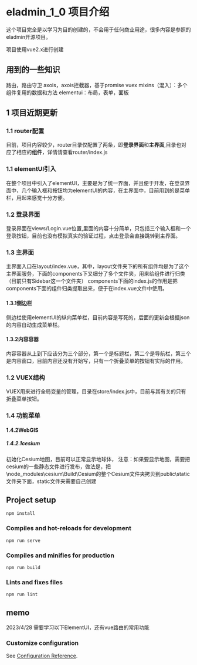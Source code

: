# eladmin_1_0 项目介绍
这个项目完全是以学习为目的创建的，不会用于任何商业用途，很多内容是参照的eladmin开源项目。

项目使用vue2.x进行创建
## 用到的一些知识
路由，路由守卫
axois，axois拦截器，基于promise
vuex
mixins（混入）：多个组件复用的数据和方法
elementui：布局，表单，面板
## 1 项目近期更新

### 1.1 router配置
目前，项目内容较少，router目录仅配置了两条，即**登录界面**和**主界面**,目录也对应了相应的**组件**，详情请查看router/index.js
### 1.1 elementUI引入
在整个项目中引入了elementUI，主要是为了统一界面，并且便于开发，在登录界面中，几个输入框和按钮均为elementUI的内容，在主界面中，目前用到的是菜单栏，用起来感觉十分方便。
### 1.2 登录界面
登录界面在views/Login.vue位置,里面的内容十分简单，只包括三个输入框和一个登录按钮，目前也没有模拟真实的验证过程，点击登录会直接跳转到主界面。
### 1.3 主界面
主界面入口在layout/index.vue，其中，layout文件夹下的所有组件均是为了这个主界面服务，下面的components下又细分了多个文件夹，用来给组件进行归类（目前只有Sidebar这一个文件夹）
components下面的index.js的作用是把components下面的组件归类提取出来，便于在index.vue文件中使用。
#### 1.3.1侧边栏
侧边栏使用elementUI的纵向菜单栏，目前内容是写死的，后面的更新会根据json的内容自动生成菜单栏。
#### 1.3.2内容容器
内容容器从上到下应该分为三个部分，第一个是标题栏，第二个是导航栏，第三个是内容窗口，目前内容还没有开始写，只有一个折叠菜单的按钮有实际的作用。
### 1.2 VUEX结构
VUEX用来进行全局变量的管理，目录在store/index.js中，目前与其有关的只有折叠菜单按钮。
### 1.4 功能菜单
#### 1.4.2WebGIS
##### 1.4.2.1cesium
初始化Cesium地图，目前可以正常显示地球体，
注意：如果要显示地图，需要把cesium的一些静态文件进行发布，做法是，把\node_modules\cesium\Build\Cesium的整个Cesium文件夹拷贝到public\static文件夹下面，static文件夹需要自己创建
## Project setup
```
npm install
```

### Compiles and hot-reloads for development
```
npm run serve
```

### Compiles and minifies for production
```
npm run build
```

### Lints and fixes files
```
npm run lint
```
## memo
2023/4/28 需要学习以下ElementUI，还有vue路由的常用功能

### Customize configuration
See [Configuration Reference](https://cli.vuejs.org/config/).
